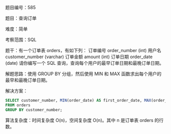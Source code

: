 题目编号：585

题目：查询订单

难度：简单

考察范围：SQL

题干：有一个订单表 orders，有如下列： 订单编号 order_number (int) 用户名 customer_number (varchar) 订单金额 amount (int) 订单日期 order_date (date) 请你编写一个 SQL 查询，查询每个用户的最早订单日期和最晚订单日期。

解题思路：使用 GROUP BY 分组，然后使用 MIN 和 MAX 函数求出每个用户的最早和最晚订单日期。

解决方案：

```sql
SELECT customer_number, MIN(order_date) AS first_order_date, MAX(order_date) AS last_order_date
FROM orders
GROUP BY customer_number;
```

算法复杂度：时间复杂度 O(n)，空间复杂度 O(n)。其中 n 是订单表 orders 的行数。